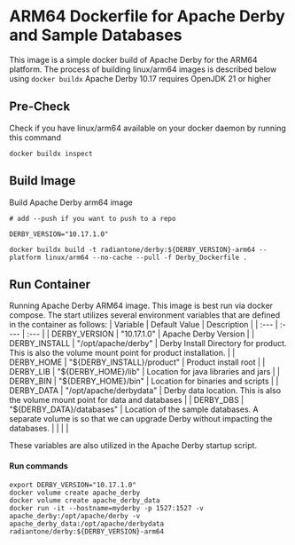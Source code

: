 # ARM64 Dockerfile for Apache Derby and Sample Databases

This image is a simple docker build of Apache Derby for the ARM64 platform. The process of building linux/arm64 images is described below using `docker buildx`
Apache Derby 10.17 requires OpenJDK 21 or higher

## Pre-Check

Check if you have linux/arm64 available on your docker daemon by running this command
```
docker buildx inspect
```
## Build Image
Build Apache Derby arm64 image
```
# add --push if you want to push to a repo

DERBY_VERSION="10.17.1.0"

docker buildx build -t radiantone/derby:${DERBY_VERSION}-arm64 --platform linux/arm64 --no-cache --pull -f Derby_Dockerfile .
```

## Run Container
Running Apache Derby ARM64 image. This image is best run via docker compose. The start utilizes several environment variables that are defined in the container as follows:
| Variable      | Default Value | Description     |
| :---          |    :----     |          :---   |
| DERBY_VERSION | "10.17.1.0" | Apache Derby Version |
| DERBY_INSTALL | "/opt/apache/derby" | Derby Install Directory for product. This is also the volume mount point for product installation.  |
| DERBY_HOME | "${DERBY_INSTALL}/product" | Product install root |
| DERBY_LIB | "${DERBY_HOME}/lib" | Location for java libraries and jars |
| DERBY_BIN | "${DERBY_HOME}/bin" | Location for binaries and scripts |
| DERBY_DATA | "/opt/apache/derbydata" | Derby data location. This is also the volume mount point for data and databases | 
| DERBY_DBS | "${DERBY_DATA}/databases" | Location of the sample databases. A separate volume is so that we can upgrade Derby without impacting the databases. |
|  |  |

These variables are also utilized in the Apache Derby startup script.

 #### Run commands
```
export DERBY_VERSION="10.17.1.0"
docker volume create apache_derby
docker volume create apache_derby_data
docker run -it --hostname=myderby -p 1527:1527 -v apache_derby:/opt/apache/derby -v apache_derby_data:/opt/apache/derbydata radiantone/derby:${DERBY_VERSION}-arm64
```


